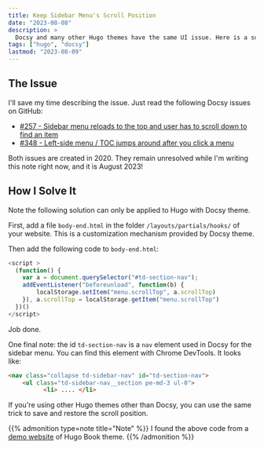 ```yaml
---
title: Keep Sidebar Menu's Scroll Position
date: "2023-08-08"
description: >
  Docsy and many other Hugo themes have the same UI issue. Here is a solution.
tags: ["hugo", "docsy"]
lastmod: "2023-08-09"
---
```


## The Issue

I'll save my time describing the issue. Just read the following Docsy issues on GitHub:

- [#257 - Sidebar menu reloads to the top and user has to scroll down to find an item](https://github.com/google/docsy/issues/257) 
- [#348 - Left-side menu / TOC jumps around after you click a menu](https://github.com/google/docsy/issues/348)

Both issues are created in 2020. They remain unresolved while I'm writing this note right now, and it is August 2023!

## How I Solve It

Note the following solution can only be applied to Hugo with Docsy theme.

First, add a file `body-end.html` in the folder `/layouts/partials/hooks/` of your website. This is a customization mechanism provided by Docsy theme.

Then add the following code to `body-end.html`:

```javascript
<script > 
  (function() {
    var a = document.querySelector("#td-section-nav");
    addEventListener("beforeunload", function(b) {
        localStorage.setItem("menu.scrollTop", a.scrollTop)
    }), a.scrollTop = localStorage.getItem("menu.scrollTop")
  })()
</script>
```

Job done.

One final note: the id `td-section-nav` is a `nav` element used in Docsy for the sidebar menu. You can find this element with Chrome DevTools. It looks like:

```html
<nav class="collapse td-sidebar-nav" id="td-section-nav">
    <ul class="td-sidebar-nav__section pe-md-3 ul-0">
          <li> .... </li>          
```

If you're using other Hugo themes other than Docsy, you can use the same trick to save and restore the scroll position.

{{% admonition type=note title="Note" %}}
I found the above code from a [demo website](https://hugo-book-demo.netlify.app/) of Hugo Book theme.
{{% /admonition %}}